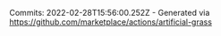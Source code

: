 Commits: 2022-02-28T15:56:00.252Z - Generated via https://github.com/marketplace/actions/artificial-grass
<br>
